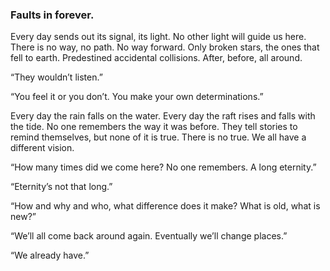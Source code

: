 ### Faults in forever.

Every day sends out its signal, its light. No other light will guide us here. There is no way, no path. No way forward. Only broken stars, the ones that fell to earth. Predestined accidental collisions. After, before, all around. 

“They wouldn’t listen.”

“You feel it or you don’t. You make your own determinations.”

Every day the rain falls on the water. Every day the raft rises and falls with the tide. No one remembers the way it was before. They tell stories to remind themselves, but none of it is true. There is no true. We all have a different vision. 

“How many times did we come here? No one remembers. A long eternity.”

“Eternity’s not that long.”

“How and why and who, what difference does it make? What is old, what is new?”

“We’ll all come back around again. Eventually we’ll change places.”

“We already have.”